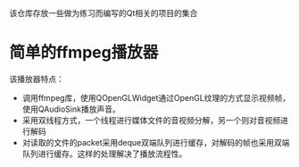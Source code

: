 该仓库存放一些做为练习而编写的Qt相关的项目的集合

# 简单的ffmpeg播放器
该播放器特点：
* 调用ffmpeg库，使用QOpenGLWidget通过OpenGL纹理的方式显示视频帧，使用QAudioSink播放声音。
* 采用双线程方式，一个线程进行媒体文件的音视频分解，另一个则对音视频进行解码
* 对读取的文件的packet采用deque双端队列进行缓存，对解码的帧也采用双端队列进行缓存。这样的处理解决了播放流程性。
